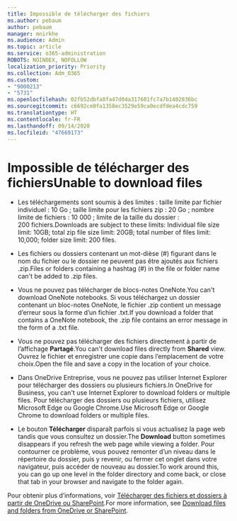```yaml
---
title: Impossible de télécharger des fichiers
ms.author: pebaum
author: pebaum
manager: mnirkhe
ms.audience: Admin
ms.topic: article
ms.service: o365-administration
ROBOTS: NOINDEX, NOFOLLOW
localization_priority: Priority
ms.collection: Adm_O365
ms.custom:
- "9000213"
- "5731"
ms.openlocfilehash: 02fb52dbfa8fa47d04a317601fc7a7b1402836bc
ms.sourcegitcommit: c6692ce0fa1358ec3529e59ca0ecdfdea4cdc759
ms.translationtype: HT
ms.contentlocale: fr-FR
ms.lasthandoff: 09/14/2020
ms.locfileid: "47669173"
---
```

# <a name="unable-to-download-files"></a><span data-ttu-id="cfe07-102">Impossible de télécharger des fichiers</span><span class="sxs-lookup"><span data-stu-id="cfe07-102">Unable to download files</span></span>

- <span data-ttu-id="cfe07-103">Les téléchargements sont soumis à des limites : taille limite par fichier individuel : 10 Go ; taille limite pour les fichiers zip : 20 Go ; nombre limite de fichiers : 10 000 ; limite de la taille du dossier : 200 fichiers.</span><span class="sxs-lookup"><span data-stu-id="cfe07-103">Downloads are subject to these limits: Individual file size limit: 10GB; total zip file size limit: 20GB; total number of files limit: 10,000; folder size limit: 200 files.</span></span>
- <span data-ttu-id="cfe07-104">Les fichiers ou dossiers contenant un mot-dièse (#) figurant dans le nom du fichier ou le dossier ne peuvent pas être ajoutés aux fichiers .zip.</span><span class="sxs-lookup"><span data-stu-id="cfe07-104">Files or folders containing a hashtag (#) in the file or folder name can't be added to .zip files.</span></span>  
    
- <span data-ttu-id="cfe07-105">Vous ne pouvez pas télécharger de blocs-notes OneNote.</span><span class="sxs-lookup"><span data-stu-id="cfe07-105">You can't download OneNote notebooks.</span></span> <span data-ttu-id="cfe07-106">Si vous téléchargez un dossier contenant un bloc-notes OneNote, le fichier .zip contient un message d’erreur sous la forme d’un fichier .txt.</span><span class="sxs-lookup"><span data-stu-id="cfe07-106">If you download a folder that contains a OneNote notebook, the .zip file contains an error message in the form of a .txt file.</span></span>  
    
- <span data-ttu-id="cfe07-107">Vous ne pouvez pas télécharger des fichiers directement à partir de l’affichage **Partagé**.</span><span class="sxs-lookup"><span data-stu-id="cfe07-107">You can't download files directly from **Shared**  view.</span></span> <span data-ttu-id="cfe07-108">Ouvrez le fichier et enregistrer une copie dans l’emplacement de votre choix.</span><span class="sxs-lookup"><span data-stu-id="cfe07-108">Open the file and save a copy in the location of your choice.</span></span>  
    
- <span data-ttu-id="cfe07-109">Dans OneDrive Entreprise, vous ne pouvez pas utiliser Internet Explorer pour télécharger des dossiers ou plusieurs fichiers.</span><span class="sxs-lookup"><span data-stu-id="cfe07-109">In OneDrive for Business, you can't use Internet Explorer to download folders or multiple files.</span></span> <span data-ttu-id="cfe07-110">Pour télécharger des dossiers ou plusieurs fichiers, utilisez Microsoft Edge ou Google Chrome.</span><span class="sxs-lookup"><span data-stu-id="cfe07-110">Use Microsoft Edge or Google Chrome to download folders or multiple files.</span></span>  
    
- <span data-ttu-id="cfe07-111">Le bouton **Télécharger** disparaît parfois si vous actualisez la page web tandis que vous consultez un dossier.</span><span class="sxs-lookup"><span data-stu-id="cfe07-111">The **Download** button sometimes disappears if you refresh the web page while viewing a folder.</span></span> <span data-ttu-id="cfe07-112">Pour contourner ce problème, vous pouvez remonter d’un niveau dans le répertoire du dossier, puis y revenir, ou fermer cet onglet dans votre navigateur, puis accéder de nouveau au dossier.</span><span class="sxs-lookup"><span data-stu-id="cfe07-112">To work around this, you can go up one level in the folder directory and come back, or close that tab in your browser and navigate to the folder again.</span></span>  
    
<span data-ttu-id="cfe07-113">Pour obtenir plus d’informations, voir [Télécharger des fichiers et dossiers à partir de OneDrive ou SharePoint](https://support.office.com/article/download-files-and-folders-from-onedrive-or-sharepoint-5c7397b7-19c7-4893-84fe-d02e8fa5df05).</span><span class="sxs-lookup"><span data-stu-id="cfe07-113">For more information, see [Download files and folders from OneDrive or SharePoint](https://support.office.com/article/download-files-and-folders-from-onedrive-or-sharepoint-5c7397b7-19c7-4893-84fe-d02e8fa5df05).</span></span>